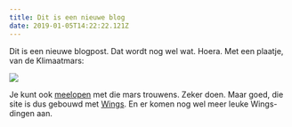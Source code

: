 ```yaml
---
title: Dit is een nieuwe blog
date: 2019-01-05T14:22:22.121Z
---
```

Dit is een nieuwe blogpost. Dat wordt nog wel wat. Hoera. Met een plaatje, van de Klimaatmars:

![](https://bureaubolster.s3-eu-west-1.amazonaws.com/nwexnjzw29tf5a8kuafbw2vy3e8pejnu.png)

Je kunt ook [meelopen](https://beweging.groenlinks.nl/klimaatmars) met die mars trouwens. Zeker doen. Maar goed, die site is dus gebouwd met [Wings](https://wings-platform.com). En er komen nog wel meer leuke Wings-dingen aan. 
